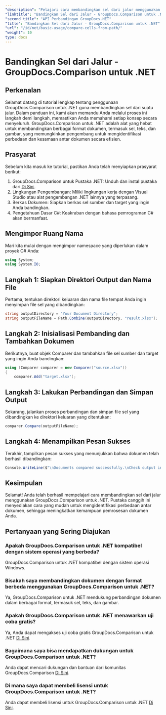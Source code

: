 ```yaml
---
"description": "Pelajari cara membandingkan sel dari jalur menggunakan GroupDocs.Comparison untuk .NET. Identifikasi perbedaan antar dokumen secara efisien."
"linktitle": "Bandingkan Sel dari Jalur - GroupDocs.Comparison untuk .NET"
"second_title": "API Perbandingan GroupDocs.NET"
"title": "Bandingkan Sel dari Jalur - GroupDocs.Comparison untuk .NET"
"url": "/id/net/basic-usage/compare-cells-from-path/"
"weight": 10
type: docs
---
```

# Bandingkan Sel dari Jalur - GroupDocs.Comparison untuk .NET

## Perkenalan
Selamat datang di tutorial lengkap tentang penggunaan GroupDocs.Comparison untuk .NET guna membandingkan sel dari suatu jalur. Dalam panduan ini, kami akan memandu Anda melalui proses ini langkah demi langkah, memastikan Anda memahami setiap konsep secara menyeluruh. GroupDocs.Comparison untuk .NET adalah alat yang hebat untuk membandingkan berbagai format dokumen, termasuk sel, teks, dan gambar, yang memungkinkan pengembang untuk mengidentifikasi perbedaan dan kesamaan antar dokumen secara efisien.
## Prasyarat
Sebelum kita masuk ke tutorial, pastikan Anda telah menyiapkan prasyarat berikut:
1. GroupDocs.Comparison untuk Pustaka .NET: Unduh dan instal pustaka dari [Di Sini](https://releases.groupdocs.com/comparison/net/).
2. Lingkungan Pengembangan: Miliki lingkungan kerja dengan Visual Studio atau alat pengembangan .NET lainnya yang terpasang.
3. Berkas Dokumen: Siapkan berkas sel sumber dan target yang ingin Anda bandingkan.
4. Pengetahuan Dasar C#: Keakraban dengan bahasa pemrograman C# akan bermanfaat.

## Mengimpor Ruang Nama
Mari kita mulai dengan mengimpor namespace yang diperlukan dalam proyek C# Anda:
```csharp
using System;
using System.IO;
```
## Langkah 1: Siapkan Direktori Output dan Nama File
Pertama, tentukan direktori keluaran dan nama file tempat Anda ingin menyimpan file sel yang dibandingkan:
```csharp
string outputDirectory = "Your Document Directory";
string outputFileName = Path.Combine(outputDirectory, "result.xlsx");
```
## Langkah 2: Inisialisasi Pembanding dan Tambahkan Dokumen
Berikutnya, buat objek Comparer dan tambahkan file sel sumber dan target yang ingin Anda bandingkan:
```csharp
using (Comparer comparer = new Comparer("source.xlsx"))
{
    comparer.Add("target.xlsx");
```
## Langkah 3: Lakukan Perbandingan dan Simpan Output
Sekarang, jalankan proses perbandingan dan simpan file sel yang dibandingkan ke direktori keluaran yang ditentukan:
```csharp
comparer.Compare(outputFileName);
```
## Langkah 4: Menampilkan Pesan Sukses
Terakhir, tampilkan pesan sukses yang menunjukkan bahwa dokumen telah berhasil dibandingkan:
```csharp
Console.WriteLine($"\nDocuments compared successfully.\nCheck output in {outputDirectory}.");
```

## Kesimpulan
Selamat! Anda telah berhasil mempelajari cara membandingkan sel dari jalur menggunakan GroupDocs.Comparison untuk .NET. Pustaka canggih ini menyediakan cara yang mudah untuk mengidentifikasi perbedaan antar dokumen, sehingga meningkatkan kemampuan pemrosesan dokumen Anda.
## Pertanyaan yang Sering Diajukan
### Apakah GroupDocs.Comparison untuk .NET kompatibel dengan sistem operasi yang berbeda?
GroupDocs.Comparison untuk .NET kompatibel dengan sistem operasi Windows.
### Bisakah saya membandingkan dokumen dengan format berbeda menggunakan GroupDocs.Comparison untuk .NET?
Ya, GroupDocs.Comparison untuk .NET mendukung perbandingan dokumen dalam berbagai format, termasuk sel, teks, dan gambar.
### Apakah GroupDocs.Comparison untuk .NET menawarkan uji coba gratis?
Ya, Anda dapat mengakses uji coba gratis GroupDocs.Comparison untuk .NET [Di Sini](https://releases.groupdocs.com/).
### Bagaimana saya bisa mendapatkan dukungan untuk GroupDocs.Comparison untuk .NET?
Anda dapat mencari dukungan dan bantuan dari komunitas GroupDocs.Comparison [Di Sini](https://forum.groupdocs.com/c/comparison/12).
### Di mana saya dapat membeli lisensi untuk GroupDocs.Comparison untuk .NET?
Anda dapat membeli lisensi untuk GroupDocs.Comparison untuk .NET [Di Sini](https://purchase.groupdocs.com/buy).
